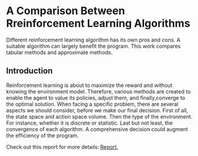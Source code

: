 # A Comparison Between Rreinforcement Learning Algorithms
Different reinforcement learning algorithm has its own pros and cons. 
A suitable algorithm can largely benefit the program. 
This work compares tabular methods and approximate methods. 

## Introduction
Reinforcement learning is about to maximize the reward and without knowing the environment model.
Therefore, various methods are created to enable the agent to value its policies, 
adjust them, and finally,converge to the optimal solution. 
When facing a specific problem, there are several aspects we should
consider, before we make our final decision. 
First of all, the state space and action space volume. Then the
type of the environment. 
For instance, whether it is discrete or statistic. Last but not least, the convergence
of each algorithm. 
A comprehensive decision could augment the efficiency of the program.

Check out this report for more details: <a href="https://ShiqiHe000.github.io/pdf/Report_Shiqi_He.pdf" target="_blank">Report.</a>

